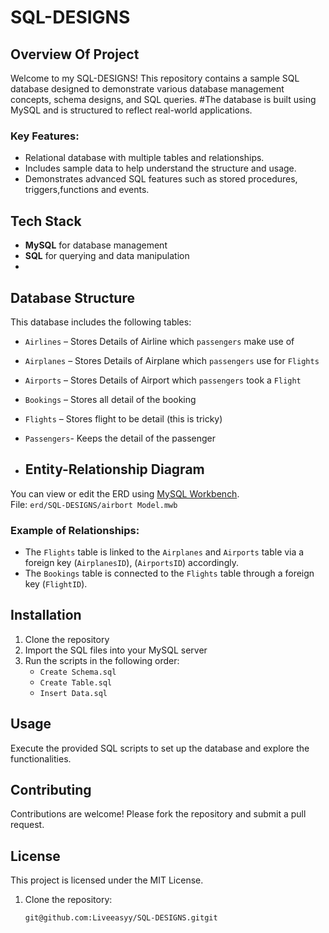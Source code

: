 # SQL-DESIGNS
## Overview Of Project
Welcome to my SQL-DESIGNS! This repository contains a sample SQL database designed to demonstrate various database management concepts, schema designs, and SQL queries. 
#The database is built using MySQL and is structured to reflect real-world applications. 

### Key Features:
- Relational database with multiple tables and relationships.
- Includes sample data to help understand the structure and usage.
- Demonstrates advanced SQL features such as stored procedures, triggers,functions and events.

## Tech Stack
- **MySQL** for database management
- **SQL** for querying and data manipulation
- 
## Database Structure
This database includes the following tables:
- `Airlines` – Stores Details of Airline which `passengers` make use of
- `Airplanes` – Stores Details of Airplane which `passengers` use for `Flights`
- `Airports` – Stores Details of Airport which `passengers` took a `Flight`
- `Bookings` – Stores all detail of the booking 
- `Flights` – Stores flight to be detail (this is tricky)
- `Passengers`- Keeps the detail of the passenger

-  ## Entity-Relationship Diagram
You can view or edit the ERD using [MySQL Workbench](https://www.mysql.com/products/workbench/).  
File: `erd/SQL-DESIGNS/airbort Model.mwb` 

### Example of Relationships:
- The `Flights` table is linked to the `Airplanes` and `Airports` table via a foreign key (`AirplanesID`), (`AirportsID`) accordingly.
- The `Bookings` table is connected to the `Flights` table through a foreign key (`FlightID`).

## Installation
1. Clone the repository
2. Import the SQL files into your MySQL server
3. Run the scripts in the following order:
   - `Create Schema.sql`
   - `Create Table.sql`
   - `Insert Data.sql`



## Usage
Execute the provided SQL scripts to set up the database and explore the functionalities.

## Contributing
Contributions are welcome! Please fork the repository and submit a pull request.

## License
This project is licensed under the MIT License.

1. Clone the repository:
   ```bash
   git@github.com:Liveeasyy/SQL-DESIGNS.gitgit
